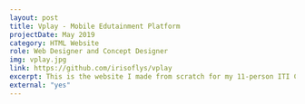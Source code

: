 ```yaml
---
layout: post
title: Vplay - Mobile Edutainment Platform
projectDate: May 2019
category: HTML Website
role: Web Designer and Concept Designer
img: vplay.jpg
link: https://github.com/irisoflys/vplay
excerpt: This is the website I made from scratch for my 11-person ITI Capstone class start-up project.
external: "yes"
---
```

